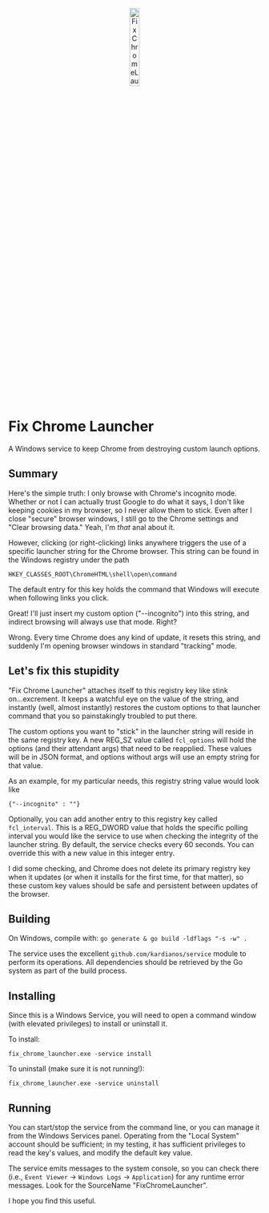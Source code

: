 <p align="center">
  <a href="https://www.google.com/chrome/index.html">
    <img width="20%" alt="FixChromeLauncher" src="https://upload.wikimedia.org/wikipedia/commons/a/a5/Google_Chrome_icon_%28September_2014%29.svg">
  </a>
</p>

# Fix Chrome Launcher
A Windows service to keep Chrome from destroying custom launch options.

## Summary
Here's the simple truth: I only browse with Chrome's incognito mode.  Whether or not I can actually trust Google to do what it says, I don't like keeping
cookies in my browser, so I never allow them to stick.  Even after I close "secure" browser windows, I still go to the Chrome settings and "Clear browsing data."  Yeah, I'm _that_ anal about it.

However, clicking (or right-clicking) links anywhere triggers the use of a specific launcher string for the Chrome browser.  This string can be found
in the Windows registry under the path

`HKEY_CLASSES_ROOT\ChromeHTML\shell\open\command`

The default entry for this key holds the command that Windows will execute when following links you click.

Great!  I'll just insert my custom option ("--incognito") into this string, and indirect browsing will always use that mode.  Right?

Wrong.  Every time Chrome does any kind of update, it resets this string, and suddenly I'm opening browser windows in standard "tracking" mode.

## Let's fix this stupidity

"Fix Chrome Launcher" attaches itself to this registry key like stink on...excrement.  It keeps a watchful eye on the value of the string, and instantly (well, almost instantly) restores the custom options to that launcher command that you so painstakingly troubled to put there.

The custom options you want to "stick" in the launcher string will reside in the same registry key.  A new REG_SZ value called `fcl_options` will hold the options (and their attendant args) that need to be reapplied.  These values will be in JSON format, and options without args will use an empty string for that value.

As an example, for my particular needs, this registry string value would look like

`{"--incognito" : ""}`

Optionally, you can add another entry to this registry key called `fcl_interval`.  This is a REG_DWORD value that holds the specific polling interval you would like the service to use when checking the integrity of the launcher string.  By default, the service checks every 60 seconds. You can override this with a new value in this integer entry.

I did some checking, and Chrome does not delete its primary registry key when it updates (or when it installs for the first time, for that matter), so these custom key values should be safe and persistent between updates of the browser.

## Building

On Windows, compile with: `go generate & go build -ldflags "-s -w" .`

The service uses the excellent `github.com/kardianos/service` module to perform its operations.  All dependencies should be retrieved by the Go system as part of the build process.

## Installing

Since this is a Windows Service, you will need to open a command window (with elevated privileges) to install or uninstall it.

To install:

`fix_chrome_launcher.exe -service install`

To uninstall (make sure it is not running!):

`fix_chrome_launcher.exe -service uninstall`

## Running

You can start/stop the service from the command line, or you can manage it from the Windows Services panel.  Operating from the "Local System" account should be sufficient; in my testing, it has sufficient privileges to read the key's values, and modify the default key value.

The service emits messages to the system console, so you can check there (i.e., `Event Viewer` -> `Windows Logs` -> `Application`) for any runtime error messages.  Look for the SourceName "FixChromeLauncher".

I hope you find this useful.